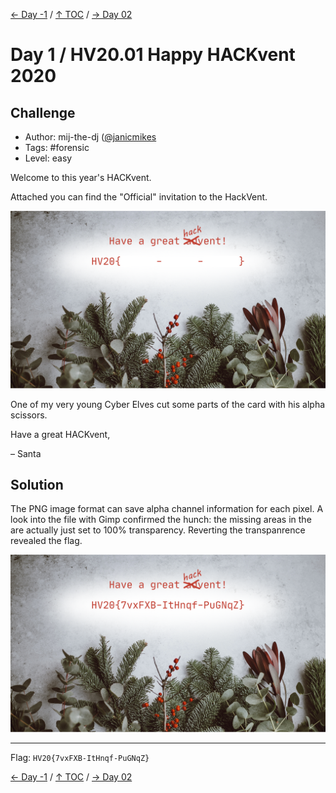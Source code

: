 [← Day -1](../day-1/) / [↑ TOC](../README.md) / [→ Day 02](../day02/)


# Day 1 / HV20.01 Happy HACKvent 2020



## Challenge

<!-- ...10....:...20....:...30....:...40....:...50....:...60....:...70....:. -->
* Author: mij-the-dj ([@janicmikes](https://twitter.com/janicmikes)
* Tags:   #forensic
* Level:  easy

Welcome to this year's HACKvent.

Attached you can find the "Official" invitation to the HackVent.

![](day1_1.png)

One of my very young Cyber Elves cut some parts of the card with his alpha 
scissors.

Have a great HACKvent,

– Santa



## Solution

The PNG image format can save alpha channel information for each pixel. A look
into the file with Gimp confirmed the hunch: the missing areas in the are
actually just set to 100% transparency. Reverting the transpanrence revealed 
the flag.

![](day1_1_solution.png)

--------------------------------------------------------------------------------

Flag: `HV20{7vxFXB-ItHnqf-PuGNqZ}`

[← Day -1](../day-1/) / [↑ TOC](../README.md) / [→ Day 02](../day02/)
